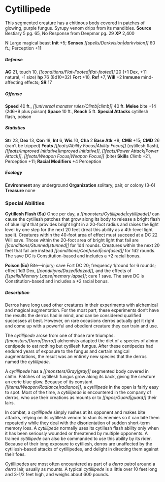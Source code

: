 ﻿---
cssclass: [monsters]
title1: Cytillipede
desc_short: This segmented creature has a chitinous body covered in patches of glowing,
  purple fungus. Syrupy venom drips from its mandibles.
title2: Cytillipede
CR: 6
sources:
- name: Bestiary 5
  page: 65
  link: http://paizo.com/products/btpy9g9x?Pathfinder-Roleplaying-Game-Bestiary-5
- name: No Response from Deepmar
  page: 29
  link: http://paizo.com/products/btpy8rgl?Pathfinder-Module-No-Response-from-Deepmar
XP: 2400
alignment: N
size: Large
type: magical beast
initiative:
  bonus: 5
senses:
  darkvision: 60
AC:
  AC: 21
  touch: 10
  flat_footed: 20
  components:
    dex: 1
    natural: 11
    size: -1
HP:
  HP: 76
  long: 8d10+32
saves:
  fort: 10
  ref: 7
  will: 2
immunities:
- mind-affecting effects
SR: 17
speeds:
  base: 40
  climb: 40
attacks:
  melee:
  - - text: bite +14 (2d6+9 plus poison)
      entries:
      - - damage: 2d6+9
        - effect: poison
      attack: bite
      bonus:
      - 14
  special:
  - cytillesh flash
  - poison
space: 10
reach: 5
ability_scores:
  STR: 23
  DEX: 13
  CON: 18
  INT: 6
  WIS: 10
  CHA: 2
BAB: 8
CMB: 15
CMD: 26
CMD_other: can't be tripped
feats:
- name: Ability Focus (cytillesh flash)
- name: Improved Initiative
- name: Power Attack
- name: Weapon Focus (bite)
skills:
  Climb: 21
  Perception: 11
  _racial_mods:
    Perception:
      _: 4
ecology:
  environment: any underground
  organization: solitary, pair, or colony (3-6)
  treasure_type: none
special_abilities:
  Cytillesh Flash (Su): Once per day, a cytillipede can cause the cytillesh patches
    that grow along its body to release a bright flash of blue light that provides
    bright light in a 20-foot radius and raises the light level by one step for the
    next 20 feet (treat this ability as a 4th-level light spell). Creatures within
    the 40-foot area of effect must succeed at a DC 22 Will save. Those within the
    20-foot area of bright light that fail are stunned for 1d4 rounds. Creatures within
    the next 20 feet that fail are instead confused for 1d2 rounds. The save DC is
    Constitution-based and includes a +2 racial bonus.
  Poison (Ex): Bite-injury; save Fort DC 20; frequency 1/round for 6 rounds; effect
    1d3 Dex, dazed, and the effects of memory lapse; cure 1 save. The save DC is Constitution-based
    and includes a +2 racial bonus.
desc_long: |-
  Derros have long used other creatures in their experiments with alchemical and magical augmentation. For the most part, these experiments don't have the results the derros had in mind, and can be considered qualified successes at best. However, on rare occasions derros actually get it right and come up with a powerful and obedient creature they can train and use.

  The cytillipede arose from one of those rare triumphs. Derro alchemists adapted the diet of a species of albino centipede to eat nothing but cytillesh fungus. After these centipedes had endured years of exposure to the fungus and certain magical augmentations, the result was an entirely new species that the derros named the cytillipede.

  A cytillipede has a gray segmented body covered in chitin. Patches of cytillesh fungus grow along its back, giving the creature an eerie blue glow. Because of its constant radiance, a cytillipede in the open is fairly easy to spot. Most of the time, a cytillipede is encountered in the company of derros, who use their creations as mounts or to guard their lairs.

  In combat, a cytillipede simply rushes at its opponent and makes bite attacks, relying on its cytillesh venom to stun its enemies so it can bite them repeatedly while they deal with the disorientation of sudden short-term memory loss. A cytillipede normally uses its cytillesh flash ability only when it has been seriously wounded or threatened by multiple opponents. A trained cytillipede can also be commanded to use this ability by its rider. Because of their long exposure to cytillesh, derros are unaffected by the cytillesh-based attacks of cytillipedes, and delight in directing them against their foes.

  Cytillipedes are most often encountered as part of a derro patrol around a derro lair, usually as mounts. A typical cytillipede is a little over 10 feet long and 3-1/2 feet high, and weighs about 600 pounds.

---

# Cytillipede
This segmented creature has a chitinous body covered in patches of glowing, purple fungus. Syrupy venom drips from its mandibles.
**Source** Bestiary 5 pg. 65, No Response from Deepmar pg. 29
**XP** 2,400

N Large magical beast
**Init** +5; **Senses** _[[spells/Darkvision|darkvision]]_ 60 ft.; Perception +11

##### Defense

**AC** 21, touch 10, _[[conditions/Flat-Footed|flat-footed]]_ 20 (+1 Dex, +11 natural, -1 size)
**hp** 76 (8d10+32)
**Fort** +10, **Ref** +7, **Will** +2
**Immune** mind-affecting effects; **SR** 17

##### Offense
**Speed** 40 ft., _[[universal monster rules/Climb|climb]]_ 40 ft.
**Melee** bite +14 (2d6+9 plus poison)
**Space** 10 ft., **Reach** 5 ft.
**Special Attacks** cytillesh flash, poison

##### Statistics
**Str** 23, **Dex** 13, **Con** 18, **Int** 6, **Wis** 10, **Cha** 2
**Base Atk** +8; **CMB** +15; **CMD** 26 (can’t be tripped)
**Feats** _[[feats/Ability Focus|Ability Focus]]_ (cytillesh flash), _[[feats/Improved Initiative|Improved Initiative]]_, _[[feats/Power Attack|Power Attack]]_, _[[feats/Weapon Focus|Weapon Focus]]_ (bite)
**Skills** _Climb_ +21, Perception +11; **Racial Modifiers** +4 Perception

##### Ecology

**Environment** any underground
**Organization** solitary, pair, or colony (3-6)
**Treasure** none

### Special Abilities

**Cytillesh Flash (Su)** Once per day, a _[[monsters/Cytillipede|cytillipede]]_ can cause the cytillesh patches that grow along its body to release a bright flash of blue light that provides bright light in a 20-foot radius and raises the light level by one step for the next 20 feet (treat this ability as a 4th-level light spell). Creatures within the 40-foot area of effect must succeed at a DC 22 Will save. Those within the 20-foot area of bright light that fail are _[[conditions/Stunned|stunned]]_ for 1d4 rounds. Creatures within the next 20 feet that fail are instead _[[conditions/Confused|confused]]_ for 1d2 rounds. The save DC is Constitution-based and includes a +2 racial bonus.

**Poison (Ex)** Bite—injury; save Fort DC 20; frequency 1/round for 6 rounds; effect 1d3 Dex, _[[conditions/Dazed|dazed]]_, and the effects of _[[spells/Memory Lapse|memory lapse]]_; cure 1 save. The save DC is Constitution-based and includes a +2 racial bonus.

##### Description

Derros have long used other creatures in their experiments with alchemical and magical augmentation. For the most part, these experiments don’t have the results the derros had in mind, and can be considered qualified successes at best. However, on rare occasions derros actually get it right and come up with a powerful and obedient creature they can train and use.

The _cytillipede_ arose from one of those rare triumphs. _[[monsters/Derro|Derro]]_ alchemists adapted the diet of a species of albino centipede to eat nothing but cytillesh fungus. After these centipedes had endured years of exposure to the fungus and certain magical augmentations, the result was an entirely new species that the derros named the _cytillipede_.

A _cytillipede_ has a _[[monsters/Gray|gray]]_ segmented body covered in chitin. Patches of cytillesh fungus grow along its back, giving the creature an eerie blue glow. Because of its constant _[[items/Weapon/Radiance|radiance]]_, a _cytillipede_ in the open is fairly easy to spot. Most of the time, a _cytillipede_ is encountered in the company of derros, who use their creations as mounts or to _[[npcs/Guard|guard]]_ their lairs.

In combat, a _cytillipede_ simply rushes at its opponent and makes bite attacks, relying on its cytillesh venom to stun its enemies so it can bite them repeatedly while they deal with the disorientation of sudden short-term memory loss. A _cytillipede_ normally uses its cytillesh flash ability only when it has been seriously wounded or threatened by multiple opponents. A trained _cytillipede_ can also be commanded to use this ability by its rider. Because of their long exposure to cytillesh, derros are unaffected by the cytillesh-based attacks of cytillipedes, and delight in directing them against their foes.

Cytillipedes are most often encountered as part of a _derro_ patrol around a _derro_ lair, usually as mounts. A typical _cytillipede_ is a little over 10 feet long and 3-1/2 feet high, and weighs about 600 pounds.